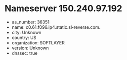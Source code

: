 # Nameserver 150.240.97.192

* as_number: 36351
* name: c0.61.f096.ip4.static.sl-reverse.com.
* city: Unknown
* country: US
* organization: SOFTLAYER
* version: Unknown
* dnssec: true
